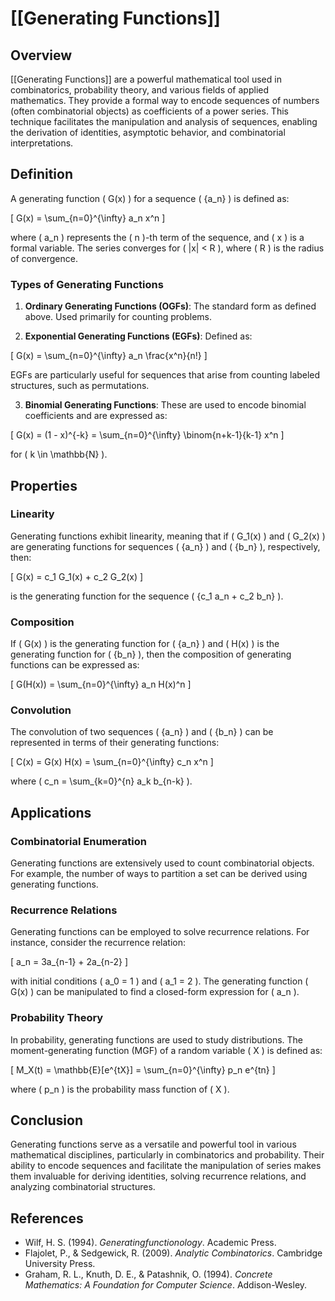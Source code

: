 
# [[Generating Functions]]

## Overview
[[Generating Functions]] are a powerful mathematical tool used in combinatorics, probability theory, and various fields of applied mathematics. They provide a formal way to encode sequences of numbers (often combinatorial objects) as coefficients of a power series. This technique facilitates the manipulation and analysis of sequences, enabling the derivation of identities, asymptotic behavior, and combinatorial interpretations.

## Definition
A generating function \( G(x) \) for a sequence \( \{a_n\} \) is defined as:

\[
G(x) = \sum_{n=0}^{\infty} a_n x^n
\]

where \( a_n \) represents the \( n \)-th term of the sequence, and \( x \) is a formal variable. The series converges for \( |x| < R \), where \( R \) is the radius of convergence.

### Types of Generating Functions
1. **Ordinary Generating Functions (OGFs)**: The standard form as defined above. Used primarily for counting problems.
   
2. **Exponential Generating Functions (EGFs)**: Defined as:

\[
G(x) = \sum_{n=0}^{\infty} a_n \frac{x^n}{n!}
\]

EGFs are particularly useful for sequences that arise from counting labeled structures, such as permutations.

3. **Binomial Generating Functions**: These are used to encode binomial coefficients and are expressed as:

\[
G(x) = (1 - x)^{-k} = \sum_{n=0}^{\infty} \binom{n+k-1}{k-1} x^n
\]

for \( k \in \mathbb{N} \).

## Properties
### Linearity
Generating functions exhibit linearity, meaning that if \( G_1(x) \) and \( G_2(x) \) are generating functions for sequences \( \{a_n\} \) and \( \{b_n\} \), respectively, then:

\[
G(x) = c_1 G_1(x) + c_2 G_2(x)
\]

is the generating function for the sequence \( \{c_1 a_n + c_2 b_n\} \).

### Composition
If \( G(x) \) is the generating function for \( \{a_n\} \) and \( H(x) \) is the generating function for \( \{b_n\} \), then the composition of generating functions can be expressed as:

\[
G(H(x)) = \sum_{n=0}^{\infty} a_n H(x)^n
\]

### Convolution
The convolution of two sequences \( \{a_n\} \) and \( \{b_n\} \) can be represented in terms of their generating functions:

\[
C(x) = G(x) H(x) = \sum_{n=0}^{\infty} c_n x^n
\]

where \( c_n = \sum_{k=0}^{n} a_k b_{n-k} \).

## Applications
### Combinatorial Enumeration
Generating functions are extensively used to count combinatorial objects. For example, the number of ways to partition a set can be derived using generating functions.

### Recurrence Relations
Generating functions can be employed to solve recurrence relations. For instance, consider the recurrence relation:

\[
a_n = 3a_{n-1} + 2a_{n-2}
\]

with initial conditions \( a_0 = 1 \) and \( a_1 = 2 \). The generating function \( G(x) \) can be manipulated to find a closed-form expression for \( a_n \).

### Probability Theory
In probability, generating functions are used to study distributions. The moment-generating function (MGF) of a random variable \( X \) is defined as:

\[
M_X(t) = \mathbb{E}[e^{tX}] = \sum_{n=0}^{\infty} p_n e^{tn}
\]

where \( p_n \) is the probability mass function of \( X \).

## Conclusion
Generating functions serve as a versatile and powerful tool in various mathematical disciplines, particularly in combinatorics and probability. Their ability to encode sequences and facilitate the manipulation of series makes them invaluable for deriving identities, solving recurrence relations, and analyzing combinatorial structures.

## References
- Wilf, H. S. (1994). *Generatingfunctionology*. Academic Press.
- Flajolet, P., & Sedgewick, R. (2009). *Analytic Combinatorics*. Cambridge University Press.
- Graham, R. L., Knuth, D. E., & Patashnik, O. (1994). *Concrete Mathematics: A Foundation for Computer Science*. Addison-Wesley.

